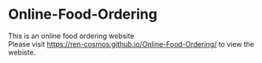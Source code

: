 # Online-Food-Ordering
This is an online food ordering website <br/>
Please visit https://ren-cosmos.github.io/Online-Food-Ordering/ to view the webiste.
